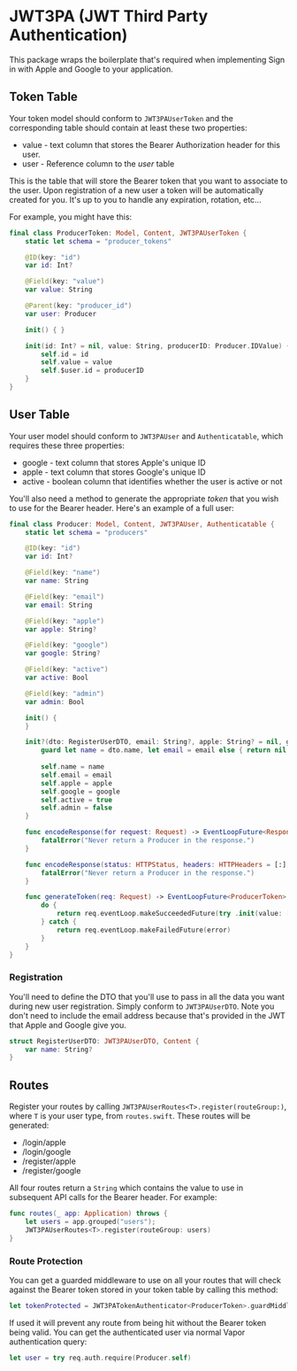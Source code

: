 # JWT3PA (JWT Third Party Authentication)

This package wraps the boilerplate that's required when implementing Sign in with Apple and Google to your application.  


## Token Table

Your token model should conform to `JWT3PAUserToken` and the corresponding table should contain at least these two properties:

- value - text column that stores the Bearer Authorization header for this user.
- user - Reference column to the *user* table

This is the table that will store the Bearer token that you want to associate to the user.  Upon registration of a new
user a token will be automatically created for you.  It's up to you to handle any expiration, rotation, etc...

For example, you might have this:

```swift
final class ProducerToken: Model, Content, JWT3PAUserToken {
    static let schema = "producer_tokens"

    @ID(key: "id")
    var id: Int?

    @Field(key: "value")
    var value: String

    @Parent(key: "producer_id")
    var user: Producer

    init() { }

    init(id: Int? = nil, value: String, producerID: Producer.IDValue) {
        self.id = id
        self.value = value
        self.$user.id = producerID
    }
}
```

## User Table

Your user model should conform to `JWT3PAUser` and `Authenticatable`, which requires these three properties:

- google - text column that stores Apple's unique ID
- apple - text column that stores Google's unique ID
- active - boolean column that identifies whether the user is active or not

You'll also need a method to generate the appropriate *token* that you wish to use for the Bearer header.  Here's an
example of a full user:

```swift
final class Producer: Model, Content, JWT3PAUser, Authenticatable {
    static let schema = "producers"

    @ID(key: "id")
    var id: Int?

    @Field(key: "name")
    var name: String

    @Field(key: "email")
    var email: String

    @Field(key: "apple")
    var apple: String?

    @Field(key: "google")
    var google: String?

    @Field(key: "active")
    var active: Bool

    @Field(key: "admin")
    var admin: Bool

    init() {
    }

    init?(dto: RegisterUserDTO, email: String?, apple: String? = nil, google: String? = nil) {
        guard let name = dto.name, let email = email else { return nil }
        
        self.name = name
        self.email = email
        self.apple = apple
        self.google = google
        self.active = true
        self.admin = false
    }

    func encodeResponse(for request: Request) -> EventLoopFuture<Response> {
        fatalError("Never return a Producer in the response.")
    }

    func encodeResponse(status: HTTPStatus, headers: HTTPHeaders = [:], for request: Request) -> EventLoopFuture<Response> {
        fatalError("Never return a Producer in the response.")
    }

    func generateToken(req: Request) -> EventLoopFuture<ProducerToken> {
        do {
            return req.eventLoop.makeSucceededFuture(try .init(value: [UInt8].random(count: 16).base64, producerID: self.requireID()))
        } catch {
            return req.eventLoop.makeFailedFuture(error)
        }
    }
}
```

### Registration

You'll need to define the DTO that you'll use to pass in all the data you want during new user registration.  Simply conform to
`JWT3PAUserDTO`.  Note you don't need to include the email address because that's provided in the JWT that Apple and Google give you.

```swift
struct RegisterUserDTO: JWT3PAUserDTO, Content {
    var name: String?
}
```

## Routes

Register your routes by calling `JWT3PAUserRoutes<T>.register(routeGroup:)`, where `T` is your user type, from `routes.swift`.  These routes will be generated:

- /login/apple
- /login/google
- /register/apple
- /register/google

All four routes return a `String` which contains the value to use in subsequent API calls for the Bearer header.  For example:

```swift
func routes(_ app: Application) throws {
    let users = app.grouped("users");
    JWT3PAUserRoutes<T>.register(routeGroup: users)
}
```

### Route Protection

You can get a guarded middleware to use on all your routes that will check against the Bearer token stored in your token table
by calling this method:

```swift
let tokenProtected = JWT3PATokenAuthenticator<ProducerToken>.guardMiddleware(app: app)
```

If used it will prevent any route from being hit without the Bearer token being valid.  You can get the authenticated user via
normal Vapor authentication query:

```swift
let user = try req.auth.require(Producer.self)
```


